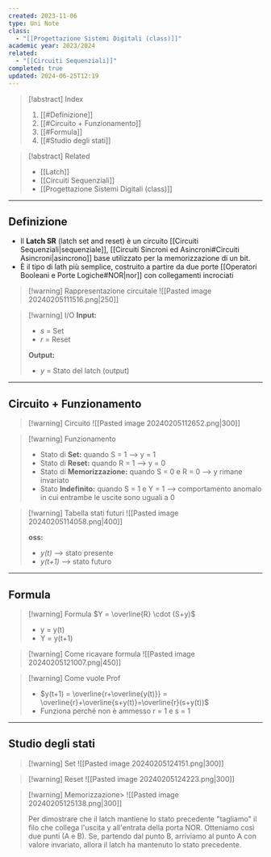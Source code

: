 ```yaml
---
created: 2023-11-06
type: Uni Note
class:
  - "[[Progettazione Sistemi Digitali (class)]]"
academic year: 2023/2024
related:
  - "[[Circuiti Sequenziali]]"
completed: true
updated: 2024-06-25T12:19
---
```

>[!abstract] Index
>1. [[#Definizione]]
>2. [[#Circuito + Funzionamento]]
>3. [[#Formula]]
>4. [[#Studio degli stati]]

>[!abstract] Related
>- [[Latch]]
>- [[Circuiti Sequenziali]]
>- [[Progettazione Sistemi Digitali (class)]]

---
## Definizione

- Il **Latch SR** (latch set and reset) è un circuito [[Circuiti Sequenziali|sequenziale]], [[Circuiti Sincroni ed Asincroni#Circuiti Asincroni|asincrono]] base utilizzato per la memorizzazione di un bit.
- È il tipo di lath più semplice, costruito a partire da due porte [[Operatori Booleani e Porte Logiche#NOR|nor]] con collegamenti incrociati

>[!warning] Rappresentazione circuitale
>![[Pasted image 20240205111516.png|250]]

>[!warning] I/O
>**Input:**
>- *s* = Set
>- *r* = Reset
>
>**Output:**
>- *y* = Stato del latch (output)

---
## Circuito + Funzionamento

>[!warning] Circuito
>![[Pasted image 20240205112652.png|300]]

>[!warning] Funzionamento
>- Stato di **Set:** quando S = 1 --> y = 1
>- Stato di **Reset:** quando R = 1 --> y = 0
>- Stato di **Memorizzazione:** quando S = 0 e R = 0 --> y rimane invariato
>- Stato **Indefinito:** quando S = 1 e Y = 1 --> comportamento anomalo in cui entrambe le uscite sono uguali a 0

>[!warning] Tabella stati futuri
>![[Pasted image 20240205114058.png|400]]
>
>**oss:**
>- *y(t)* --> stato presente
>- *y(t+1)* --> stato futuro

---
## Formula

>[!warning] Formula
>$Y = \overline{R} \cdot (S+y)$
>- y = y(t)
>- Y = y(t+1)

>[!warning] Come ricavare formula
>![[Pasted image 20240205121007.png|450]]

>[!warning] Come vuole Prof
> - $y(t+1) = \overline{r+\overline{y(t)}} = \overline{r}+\overline{s+y(t)}=\overline{r}(s+y(t))$
> - Funziona perché  non è ammesso r = 1 e s = 1

---
## Studio degli stati

>[!warning] Set
>![[Pasted image 20240205124151.png|300]]

>[!warning] Reset
>![[Pasted image 20240205124223.png|300]]

>[!warning] Memorizzazione>
>![[Pasted image 20240205125138.png|300]]
>
>Per dimostrare che il latch mantiene lo stato precedente "tagliamo" il filo che collega l'uscita y all'entrata della porta NOR. Otteniamo così due punti (A e B). Se, partendo dal punto B, arriviamo al punto A con valore invariato, allora il latch ha
>mantenuto lo stato precedente.
